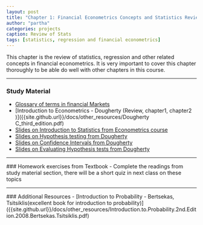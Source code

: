 ```yaml
---
layout: post
title: "Chapter 1: Financial Econometrics Concepts and Statistics Review"
author: "partha"
categories: projects
caption: Review of Stats
tags: [statistics, regression and financial econometrics]
---
```

  This chapter is the review of statistics, regression and other related concepts in financial econometrics. It is very important to cover this chapter thoroughly to be able do well with other chapters in this course.
 <hr />

### Study Material
- [Glossary of terms in financial Markets](https://ocw.mit.edu/courses/mathematics/18-s096-topics-in-mathematics-with-applications-in-finance-fall-2013/related-resources/)
- [Introduction to Econometrics - Dougherty (Review, chapter1, chapter2 )]({{site.github.url}}/docs/other_resources/Dougherty C_third_edition.pdf)
- [Slides on Introduction to Statistics from Econometrics course]({{site.github.url}}/docs/ch1/econ_rsic_mumbai.pdf)
- [Slides on Hypothesis testing from Dougherty]({{site.github.url}}/docs/ch1/dougherty5e_evaluating_hypothesis_tests.pdf)
- [Slides on Confidence Intervals from Dougherty]({{site.github.url}}/docs/ch1/dougherty5e_hypothesis_tests_confidence_interval_approach.pdf)
- [Slides on Evaluating Hypothesis tests from Dougherty]({{site.github.url}}/docs/ch1/dougherty5e_evaluating_hypothesis_tests.pdf)

<hr />
### Homework exercises from Textbook
- Complete the readings from study material section, there will be a short quiz in next class on these topics

<hr />
### Additional Resources
- [Introduction to Probability - Bertsekas, Tsitsiklis(excellent book for introduction to probability)]({{site.github.url}}/docs/other_resources/Introduction.to.Probability.2nd.Edition.2008.Bertsekas.Tsitsiklis.pdf)
